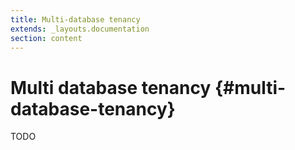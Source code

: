 ```yaml
---
title: Multi-database tenancy
extends: _layouts.documentation
section: content
---
```


# Multi database tenancy  {#multi-database-tenancy}

TODO
